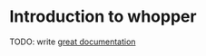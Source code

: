 # Introduction to whopper

TODO: write [great documentation](http://jacobian.org/writing/what-to-write/)
